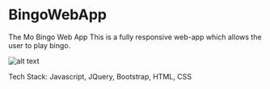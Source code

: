 # BingoWebApp
The Mo Bingo Web App
This is a fully responsive web-app which allows the user to play bingo.

![alt text](Screenshot-moBingo)

Tech Stack:
  Javascript, JQuery, Bootstrap, HTML, CSS
